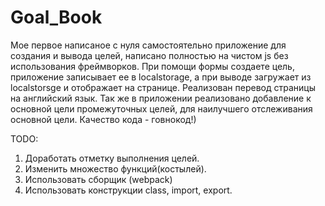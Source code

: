 # Goal_Book

Мое первое написаное с нуля самостоятельно приложение для создания и вывода целей, написано полностью на чистом js без использования фреймворков. При помощи формы создаете цель, приложение записывает ее в localstorage, а при выводе загружает из localstorsge и отображает на странице. Реализован перевод страницы на английский язык. Так же в приложении реализовано добавление к основной цели промежуточных целей, для наилучшего отслеживания основной цели. Качество кода - говнокод!)

TODO: 
1) Доработать отметку выполнения целей.
2) Изменить множество функций(костылей).
3) Использовать сборщик (webpack)
4) Использовать конструкции class, import, export.
